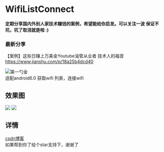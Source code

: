# WifiListConnect

<b>定期分享国内外别人家技术赚钱的案例，希望能给你启发。可以关注一波 保证不坑，坑了取消就是啦 :) </b>

### 最新分享
【案例】这些日赚上万美金Youtube油管从业者 技术人的福音 https://www.jianshu.com/p/18a25b4dcd40

![第一勺金](https://upload-images.jianshu.io/upload_images/5415899-fcb0f0ad7b8e1df9.jpg)
<br/>
适配android6.0 获取wifi 列表，连接wifi
## 效果图
![](https://github.com/GuoZhaoHui628/WifiListConnect/blob/master/QQ%E6%88%AA%E5%9B%BE20171127182222.png)
![](https://github.com/GuoZhaoHui628/WifiListConnect/blob/master/device-2017-11-27-181017.gif)
## 详情
[csdn博客](http://blog.csdn.net/guozhaohui628/article/details/78644150)
<br/>
如果帮到你了给个star支持下，谢谢了
